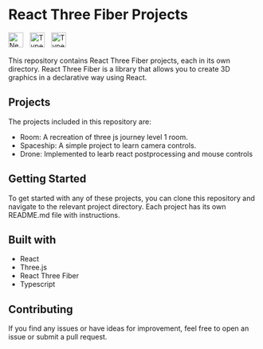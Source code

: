 # React Three Fiber Projects

<img align="left" alt="NextJS" width="30px" style="padding-right:10px;" src="https://global.discourse-cdn.com/standard17/uploads/threejs/original/2X/e/e4f86d2200d2d35c30f7b1494e96b9595ebc2751.png" />

<img align="left" alt="TypeScript" width="30px" style="padding-right:10px;" src="https://www.vectorlogo.zone/logos/reactjs/reactjs-icon.svg" />

<img align="left" alt="TypeScript" width="30px" style="padding-right:10px;" src="https://cdn.jsdelivr.net/gh/devicons/devicon/icons/typescript/typescript-plain.svg" />

<br/>
<br/>

This repository contains React Three Fiber projects, each in its own directory. React Three Fiber is a library that allows you to create 3D graphics in a declarative way using React.

## Projects

The projects included in this repository are:

-   Room: A recreation of three js journey level 1 room.
-   Spaceship: A simple project to learn camera controls.
-   Drone: Implemented to learb react postprocessing and mouse controls

## Getting Started

To get started with any of these projects, you can clone this repository and navigate to the relevant project directory. Each project has its own README.md file with instructions.

## Built with

-   React
-   Three.js
-   React Three Fiber
-   Typescript

## Contributing

If you find any issues or have ideas for improvement, feel free to open an issue or submit a pull request.
